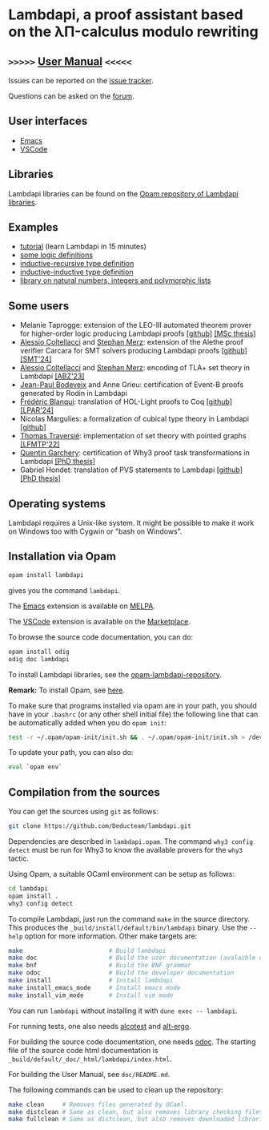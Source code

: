 Lambdapi, a proof assistant based on the λΠ-calculus modulo rewriting <!--[![Gitter][gitter-badge]][gitter-link] [![Matrix][matrix-badge]][matrix-link]-->
=====================================================================

``>>>>>`` [User Manual](https://lambdapi.readthedocs.io) ``<<<<<``
------------------------------------------------------------------

Issues can be reported on the
[issue tracker](https://github.com/Deducteam/lambdapi/issues).

Questions can be asked on the
[forum](https://github.com/Deducteam/lambdapi/discussions).

User interfaces
---------------

- [Emacs](https://lambdapi.readthedocs.io/en/latest/emacs.html)
- [VSCode](https://lambdapi.readthedocs.io/en/latest/vscode.html)

Libraries
---------

Lambdapi libraries can be found on the [Opam repository of Lambdapi libraries](https://github.com/Deducteam/opam-lambdapi-repository).

Examples
--------

- [tutorial](https://raw.githubusercontent.com/Deducteam/lambdapi/master/tests/OK/tutorial.lp) (learn Lambdapi in 15 minutes)
- [some logic definitions](https://github.com/Deducteam/lambdapi-logics)
- [inductive-recursive type definition](https://github.com/Deducteam/lambdapi/blob/master/tests/OK/indrec.lp)
- [inductive-inductive type definition](https://github.com/Deducteam/lambdapi/blob/master/tests/OK/indind.lp)
- [library on natural numbers, integers and polymorphic lists](https://github.com/Deducteam/lambdapi-stdlib)

Some users
----------

- Melanie Taprogge: extension of the LEO-III automated theorem prover for higher-order logic producing Lambdapi proofs [[github]](https://github.com/melanie-taprogge/Leo-III/tree/LPverification) [[MSc thesis]](https://inria.hal.science/hal-04733263)
- [Alessio Coltellacci](https://github.com/NotBad4U) and [Stephan Merz](https://members.loria.fr/Stephan.Merz/): extension of the Alethe proof verifier Carcara for SMT solvers producing Lambdapi proofs [[github]](https://github.com/NotBad4U/carcara) [[SMT'24]](https://ceur-ws.org/Vol-3725/paper8.pdf)
- [Alessio Coltellacci](https://github.com/NotBad4U) and [Stephan Merz](https://members.loria.fr/Stephan.Merz/): encoding of TLA+ set theory in Lambdapi [[ABZ'23]](https://doi.org/10.1007/978-3-031-33163-3_29)
- [Jean-Paul Bodeveix](https://www.irit.fr/~Jean-Paul.Bodeveix/) and Anne Grieu: certification of Event-B proofs generated by Rodin in Lambdapi
- [Frédéric Blanqui](https://blanqui.gitlabpages.inria.fr/): translation of HOL-Light proofs to Coq [[github]](https://github.com/Deducteam/hol2dk) [[LPAR'24]](https://doi.org/10.29007/6k4x)
- Nicolas Margulies: a formalization of cubical type theory in Lambdapi [[github]](https://github.com/nicomarg/CubicalDk)
- [Thomas Traversié](https://thomastraversie.github.io/): implementation of set theory with pointed graphs [[LFMTP'22]](https://hal.inria.fr/hal-03740004)
- [Quentin Garchery](https://www.lri.fr/~garchery/): certification of Why3 proof task transformations in Lambdapi [[PhD thesis]](https://inria.hal.science/tel-03560564)
- Gabriel Hondet: translation of PVS statements to Lambdapi [[github]](https://github.com/Deducteam/personoj) [[PhD thesis]](https://inria.hal.science/tel-03855351)
 
Operating systems
-----------------

Lambdapi requires a Unix-like system. It might be possible to make it work on Windows too with Cygwin or "bash on Windows".

Installation via Opam
---------------------

```bash
opam install lambdapi
```
gives you the command ``lambdapi``.

The [Emacs](https://lambdapi.readthedocs.io/en/latest/emacs.html) extension is available on [MELPA](https://melpa.org/#/lambdapi-mode).

The [VSCode](https://lambdapi.readthedocs.io/en/latest/vscode.html) extension is available on the [Marketplace](https://marketplace.visualstudio.com/items?itemName=Deducteam.lambdapi).

To browse the source code documentation, you can do:
```bash
opam install odig
odig doc lambdapi
```

To install Lambdapi libraries, see the [opam-lambdapi-repository](https://github.com/Deducteam/opam-lambdapi-repository).

**Remark:** To install Opam, see [here](https://opam.ocaml.org/).

To make sure that programs installed via opam are in your path, you
should have in your `.bashrc` (or any other shell initial file) the
following line that can be automatically added when you do `opam
init`:

```bash
test -r ~/.opam/opam-init/init.sh && . ~/.opam/opam-init/init.sh > /dev/null 2> /dev/null || true
```

To update your path, you can also do:
```bash
eval `opam env`
```

Compilation from the sources
----------------------------

You can get the sources using `git` as follows:
```bash
git clone https://github.com/Deducteam/lambdapi.git
```

Dependencies are described in `lambdapi.opam`. The command `why3
config detect` must be run for Why3 to know the available provers for
the `why3` tactic.

Using Opam, a suitable OCaml environment can be setup as follows:
```bash
cd lambdapi
opam install .
why3 config detect
```

To compile Lambdapi, just run the command `make` in the source directory.
This produces the `_build/install/default/bin/lambdapi` binary.
Use the `--help` option for more information. Other make targets are:

```bash
make                        # Build lambdapi
make doc                    # Build the user documentation (avalaible on readthedocs)
make bnf                    # Build the BNF grammar
make odoc                   # Build the developer documentation
make install                # Install lambdapi
make install_emacs_mode     # Install emacs mode
make install_vim_mode       # Install vim mode
```

You can run `lambdapi` without installing it with `dune exec -- lambdapi`.

For running tests, one also needs
[alcotest](https://github.com/mirage/alcotest) and
[alt-ergo](https://alt-ergo.ocamlpro.com/).

For building the source code documentation, one needs
[odoc](https://github.com/ocaml/odoc). The starting file of the source
code html documentation is
`_build/default/_doc/_html/lambdapi/index.html`.

For building the User Manual, see `doc/README.md`.

The following commands can be used to clean up the repository:
```bash
make clean     # Removes files generated by OCaml.
make distclean # Same as clean, but also removes library checking files.
make fullclean # Same as distclean, but also removes downloaded libraries.
```

<!--
[gitter-badge]: https://badges.gitter.im/Deducteam/lambdapi.svg
[gitter-link]: https://gitter.im/Deducteam/lambdapi
[matrix-badge]: http://strk.kbt.io/tmp/matrix_badge.svg
[matrix-link]: https://riot.im/app/#/room/#lambdapi:matrix.org
-->
